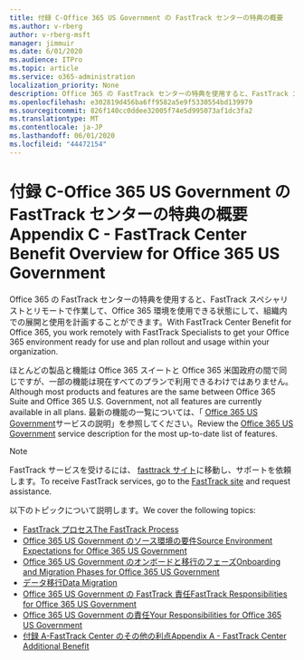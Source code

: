 ```yaml
---
title: 付録 C-Office 365 US Government の FastTrack センターの特典の概要
ms.author: v-rberg
author: v-rberg-msft
manager: jimmuir
ms.date: 6/01/2020
ms.audience: ITPro
ms.topic: article
ms.service: o365-administration
localization_priority: None
description: Office 365 の FastTrack センターの特典を使用すると、FastTrack スペシャリストとリモートで作業して、Office 365 環境を使用できる状態にして、組織内での展開と使用を計画することができます。
ms.openlocfilehash: e302819d456ba6ff9582a5e9f5330554bd139979
ms.sourcegitcommit: 826f140cc0ddee32005f74e5d995073af1dc3fa2
ms.translationtype: MT
ms.contentlocale: ja-JP
ms.lasthandoff: 06/01/2020
ms.locfileid: "44472154"
---
```

# <a name="appendix-c---fasttrack-center-benefit-overview-for-office-365-us-government"></a><span data-ttu-id="7425c-103">付録 C-Office 365 US Government の FastTrack センターの特典の概要</span><span class="sxs-lookup"><span data-stu-id="7425c-103">Appendix C - FastTrack Center Benefit Overview for Office 365 US Government</span></span>

<span data-ttu-id="7425c-104">Office 365 の FastTrack センターの特典を使用すると、FastTrack スペシャリストとリモートで作業して、Office 365 環境を使用できる状態にして、組織内での展開と使用を計画することができます。</span><span class="sxs-lookup"><span data-stu-id="7425c-104">With FastTrack Center Benefit for Office 365, you work remotely with FastTrack Specialists to get your Office 365 environment ready for use and plan rollout and usage within your organization.</span></span> 
  
<span data-ttu-id="7425c-105">ほとんどの製品と機能は Office 365 スイートと Office 365 米国政府の間で同じですが、一部の機能は現在すべてのプランで利用できるわけではありません。</span><span class="sxs-lookup"><span data-stu-id="7425c-105">Although most products and features are the same between Office 365 Suite and Office 365 U.S. Government, not all features are currently available in all plans.</span></span> <span data-ttu-id="7425c-106">最新の機能の一覧については、「 [Office 365 US Government](https://aka.ms/aboutgovcloud)サービスの説明」を参照してください。</span><span class="sxs-lookup"><span data-stu-id="7425c-106">Review the [Office 365 US Government](https://aka.ms/aboutgovcloud) service description for the most up-to-date list of features.</span></span>

> [!NOTE]
> <span data-ttu-id="7425c-107">FastTrack サービスを受けるには、 [fasttrack サイト](https://go.microsoft.com/fwlink/?linkid=780698)に移動し、サポートを依頼します。</span><span class="sxs-lookup"><span data-stu-id="7425c-107">To receive FastTrack services, go to the [FastTrack site](https://go.microsoft.com/fwlink/?linkid=780698) and request assistance.</span></span>  

<span data-ttu-id="7425c-108">以下のトピックについて説明します。</span><span class="sxs-lookup"><span data-stu-id="7425c-108">We cover the following topics:</span></span>
- [<span data-ttu-id="7425c-109">FastTrack プロセス</span><span class="sxs-lookup"><span data-stu-id="7425c-109">The FastTrack Process</span></span>](O365-fasttrack-process.md) 
- [<span data-ttu-id="7425c-110">Office 365 US Government のソース環境の要件</span><span class="sxs-lookup"><span data-stu-id="7425c-110">Source Environment Expectations for Office 365 US Government</span></span>](US-Gov-appendix-source-environment-expectations.md)   
- [<span data-ttu-id="7425c-111">Office 365 US Government のオンボードと移行のフェーズ</span><span class="sxs-lookup"><span data-stu-id="7425c-111">Onboarding and Migration Phases for Office 365 US Government</span></span>](US-Gov-appendix-onboarding-and-migration.md)
- [<span data-ttu-id="7425c-112">データ移行</span><span class="sxs-lookup"><span data-stu-id="7425c-112">Data Migration</span></span>](O365-data-migration.md)    
- [<span data-ttu-id="7425c-113">Office 365 US Government の FastTrack 責任</span><span class="sxs-lookup"><span data-stu-id="7425c-113">FastTrack Responsibilities for Office 365 US Government</span></span>](US-Gov-appendix-fasttrack-responsibilities.md)   
- [<span data-ttu-id="7425c-114">Office 365 US Government の責任</span><span class="sxs-lookup"><span data-stu-id="7425c-114">Your Responsibilities for Office 365 US Government</span></span>](US-Gov-appendix-your-responsibilities.md)    
- [<span data-ttu-id="7425c-115">付録 A-FastTrack Center のその他の利点</span><span class="sxs-lookup"><span data-stu-id="7425c-115">Appendix A - FastTrack Center Additional Benefit</span></span>](O365-fasttrack-additional-benefits.md)
